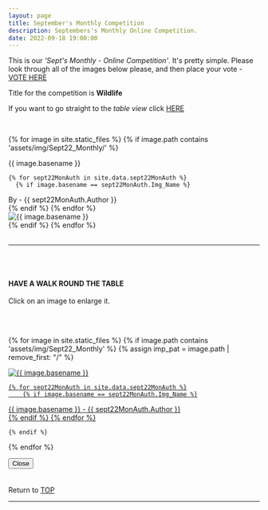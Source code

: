 ```yaml
---
layout: page
title: September's Monthly Competition
description: Septembers's Monthly Online Competition.
date: 2022-09-18 19:00:00
---
```



This is our _'Sept's Monthly - Online Competition'_. 
It's pretty simple. Please look through all of the images below please, and then place your vote - 
<a target="_blank" href="https://surveyhero.com/c/aejmrfdz">VOTE HERE</a> 


<p>Title for the competition is <strong>Wildlife</strong></p> 

If you want to go straight to the *table view* click <a href="#tableView">HERE</a>

<!-- <br>
## !! VOTING IS NOW CLOSED !!
<br> -->

<br>

<!-- This loops through all the images in specified folder -->
{% for image in site.static_files %}
    {% if image.path contains 'assets/img/Sept22_Monthly/' %}
<div class="Number">{{ image.basename }}</div>

<!-- This runs and checks if there is a matching author in the file -->
    {% for sept22MonAuth in site.data.sept22MonAuth %}
      {% if image.basename == sept22MonAuth.Img_Name %}
<div class="subName">By - {{ sept22MonAuth.Author }}</div>
      {% endif %}
    {% endfor %}


<div>
    <img class="col three Comp_Img" src="{{ site.baseurl }}{{ image.path }}" alt="{{ image.basename }}">
</div>
    {% endif %}
{% endfor %}



<br>
<br>

<hr id="tableView">

<br>
<br>

<div class="col three caption">
    <h4>HAVE A WALK ROUND THE TABLE </h4>
    <p>Click on an image to enlarge it.</p>    
</div>

<br>
<br>


<!-- MASONARY GRID -->
<div class="full-width">
	<div class="grid">

{% for image in site.static_files %}
    {% if image.path contains 'assets/img/Sept22_Monthly' %}
        {% assign imp_pat = image.path | remove_first: "/" %}
<div class="grid__item" data-size="1280x1280">  
    <a href="{{ site.baseurl }}{{ image.path }}" class="img-wrap" alt="{{ image.basename }}">
        <img src="{{ site.baseurl }}{{ image.path }}" alt="{{ image.basename }}" />

    {% for sept22MonAuth in site.data.sept22MonAuth %}
        {% if image.basename == sept22MonAuth.Img_Name %}
<div class="description description--grid">{{ image.basename }} - {{ sept22MonAuth.Author }}</div>
        {% endif %}
    {% endfor %}

</a>
</div>

    {% endif %}
{% endfor %}
	</div>

<!-- /grid -->
<div class="preview">
	<button class="action action--close"><i class="fa fa-times"></i><span class="text-hidden">Close</span></button>
	<div class="description description--preview"></div>
</div>
</div>
<!-- MASONARY GRID END -->

<br>
<br>

<div class="col three caption">
    Return to <a href="#top">TOP</a>
</div>

<hr>





